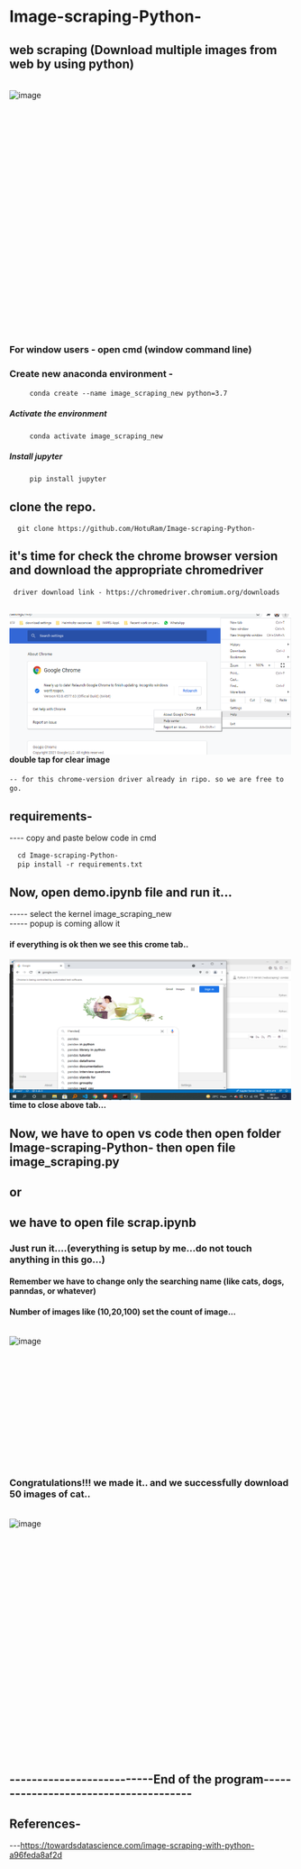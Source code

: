 # Image-scraping-Python-
## web scraping (Download multiple images from web by using python)
<br />
  <img align="left" alt="image" src="https://github.com/HotuRam/Image-scraping-Python-/blob/main/screenshots/polorbear.gif?raw=true" width="800" height="450" />
<br />
<br />
<br />
<br />
<br />    
<br />    
<br />
<br />    
<br /> 
<br />
<br />
<br />
<br />
<br />
<br />
<br />
<br />
<br />



### For window users - open cmd (window command line) 
### Create new anaconda environment - 

         conda create --name image_scraping_new python=3.7
         
 ##### Activate the environment
    
         conda activate image_scraping_new
         
 ##### Install jupyter
         
         pip install jupyter   
         
 

 ## clone the repo.
 
      git clone https://github.com/HotuRam/Image-scraping-Python-
  
 ## it's time for check the chrome browser version and download the appropriate chromedriver    <br />
     driver download link - https://chromedriver.chromium.org/downloads   
  <br />
  <img align="left" alt="image" src="https://github.com/HotuRam/Image-scraping-Python-/blob/main/screenshots/crome_version_check.png?raw=true" width="500" height="250" />
<br />
<br />
<br />
<br />
<br />    
<br />    
<br />
<br />    
<br /> 
<br />
  
#### double tap for clear image 
    -- for this chrome-version driver already in ripo. so we are free to go.

 ## requirements-
  ---- copy and paste below code in cmd
  
      cd Image-scraping-Python-
      pip install -r requirements.txt
 
## Now, open demo.ipynb file and run it...
   ----- select the kernel image_scraping_new           
   ----- popup is coming allow it
         
  #### if everything is ok then we see this crome tab..
  
  <img align="left" alt="image" src="https://github.com/HotuRam/Image-scraping-Python-/blob/main/screenshots/crome_tab.png?raw=true" width="500" height="250" />


<br />
<br />
<br />
<br />
<br />
<br />
<br />
<br />
<br />
<br />



 #### time to close above tab...
 
## Now, we have to open vs code then open folder Image-scraping-Python- then open file image_scraping.py 
##                                               or
## we have to open file scrap.ipynb 
### Just run it....(everything is setup by me...do not touch anything in this go...)
#### Remember we have to change only the searching name (like cats, dogs, panndas, or whatever) 
#### Number of images like (10,20,100) set the count of image...
<br />
<img align="left" alt="image" src="https://github.com/HotuRam/Image-scraping-Python-/blob/main/screenshots/process.gif?raw=true" width="500" height="250" />
<br />
<br />
<br />
<br />
<br />
<br />
<br />
<br />
<br />
<br />
<br />



  ### Congratulations!!! we made it.. and we successfully download 50 images of cat..
  
<br />

<img align="left" alt="image" src="https://github.com/HotuRam/Image-scraping-Python-/blob/main/screenshots/images_in_folder.gif?raw=true" width="800" height="450" />


<br />
<br />
<br />
<br />
<br />
<br />
<br />
<br />
<br />
<br />
<br />
<br />
<br />
<br />
<br />
<br />
<br />
<br />
<br />


  
## --------------------------End of the program--------------------------------------

 
## References-
 ---https://towardsdatascience.com/image-scraping-with-python-a96feda8af2d

<!-- gif making form -https://hnet.com/video-to-gif/ -->
